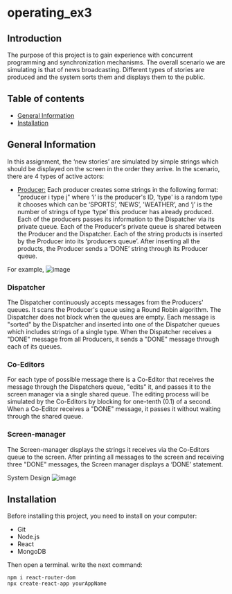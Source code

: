 # operating_ex3

## Introduction
The purpose of this project is to gain experience with concurrent programming and synchronization mechanisms.
The overall scenario we are simulating is that of news broadcasting. Different types of stories are produced and the system sorts them and displays them to the public.

## Table of contents
* [General Information](#general-information)
* [Installation](#installation)

## General Information
In this assignment, the ‘new stories’ are simulated by simple strings which should be displayed on the screen in the order they arrive.
In the scenario, there are 4 types of active actors: 

- <ins> Producer:</ins> Each producer creates some strings in the following format: "producer i type j"  where ‘i’ is the producer's ID, ‘type' is a random type it chooses which can be ‘SPORTS’, ‘NEWS’, 'WEATHER’, and ‘j’ is the number of strings of type ‘type’ this producer has already produced. Each of the producers passes its information to the Dispatcher via its private queue. Each of the Producer's private queue is shared between the Producer and the Dispatcher. Each of the string products is inserted by the Producer into its ‘producers queue’. After inserting all the products, the Producer sends a ‘DONE’ string through its Producer queue.

For example,
![image](https://github.com/adi-ben-yehuda/operating_ex3/assets/75027826/4d29c789-a607-4413-8f0c-9e759a171307)

### Dispatcher
The Dispatcher continuously accepts messages from the Producers' queues. It scans the Producer's queue using a Round Robin algorithm. The Dispatcher does not block when the queues are empty. Each message is "sorted" by the Dispatcher and inserted into one of the Dispatcher queues which includes strings of a single type. When the Dispatcher receives a "DONE" message from all Producers, it sends a "DONE" message through each of its queues.

### Co-Editors
For each type of possible message there is a Co-Editor that receives the message through the Dispatchers queue, "edits" it, and passes it to the screen manager via a single shared queue. The editing process will be simulated by the Co-Editors by blocking for one-tenth (0.1) of a second. When a Co-Editor receives a "DONE" message, it passes it without waiting through the shared queue.

### Screen-manager
The Screen-manager displays the strings it receives via the Co-Editors queue to the screen. After printing all messages to the screen and receiving three "DONE" messages, the Screen manager displays a ‘DONE’ statement.

System Design
![image](https://github.com/adi-ben-yehuda/operating_ex3/assets/75027826/d6c552fb-242a-4bc7-adc0-5303cfd50625)


## Installation
Before installing this project, you need to install on your computer:
* Git
* Node.js
* React
* MongoDB

Then open a terminal.
write the next command:
```
npm i react-router-dom
npx create-react-app yourAppName
```
